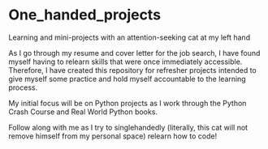 # One_handed_projects
Learning and mini-projects with an attention-seeking cat at my left hand

As I go through my resume and cover letter for the job search, I have found myself having to relearn skills that were once immediately accessible. Therefore, I have created this repository for refresher projects intended to give myself some practice and hold myself accountable to the learning process.

My initial focus will be on Python projects as I work through the Python Crash Course and Real World Python books.

Follow along with me as I try to singlehandedly (literally, this cat will not remove himself from my personal space) relearn how to code!
